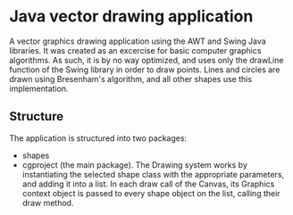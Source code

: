 # Java vector drawing application
A vector graphics drawing application using the AWT and Swing Java libraries. 
It was created as an excercise for basic computer graphics algorithms. 
As such, it is by no way optimized, and uses only the drawLine function of the Swing library in order to draw points.
Lines and circles are drawn using Bresenham's algorithm, and all other shapes use this implementation.

## Structure

The application is structured into two packages: 
  * shapes 
  * cgproject (the main package).
The Drawing system works by instantiating the selected shape class with the appropriate parameters,
and adding it into a list.
In each draw call of the Canvas, its Graphics context object is passed to every shape object on the list, 
calling their draw method.
